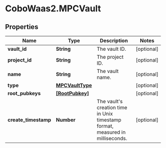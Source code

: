 # CoboWaas2.MPCVault

## Properties

Name | Type | Description | Notes
------------ | ------------- | ------------- | -------------
**vault_id** | **String** | The vault ID. | [optional] 
**project_id** | **String** | The project ID. | [optional] 
**name** | **String** | The vault name. | [optional] 
**type** | [**MPCVaultType**](MPCVaultType.md) |  | [optional] 
**root_pubkeys** | [**[RootPubkey]**](RootPubkey.md) |  | [optional] 
**create_timestamp** | **Number** | The vault&#39;s creation time in Unix timestamp format, measured in milliseconds. | [optional] 


